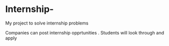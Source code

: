 # Internship-
My project to solve internship problems

Companies can post internship opprtunities .
Students will look through and apply 

